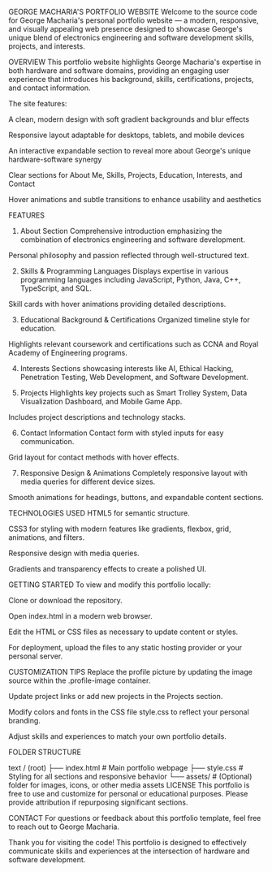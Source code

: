 GEORGE MACHARIA'S PORTFOLIO WEBSITE
Welcome to the source code for George Macharia's personal portfolio website — a modern, responsive, and visually appealing web presence designed to showcase George's unique blend of electronics engineering and software development skills, projects, and interests.

OVERVIEW
This portfolio website highlights George Macharia's expertise in both hardware and software domains, providing an engaging user experience that introduces his background, skills, certifications, projects, and contact information.

The site features:

A clean, modern design with soft gradient backgrounds and blur effects

Responsive layout adaptable for desktops, tablets, and mobile devices

An interactive expandable section to reveal more about George's unique hardware-software synergy

Clear sections for About Me, Skills, Projects, Education, Interests, and Contact

Hover animations and subtle transitions to enhance usability and aesthetics

FEATURES
1. About Section
Comprehensive introduction emphasizing the combination of electronics engineering and software development.

Personal philosophy and passion reflected through well-structured text.

2. Skills & Programming Languages
Displays expertise in various programming languages including JavaScript, Python, Java, C++, TypeScript, and SQL.

Skill cards with hover animations providing detailed descriptions.

3. Educational Background & Certifications
Organized timeline style for education.

Highlights relevant coursework and certifications such as CCNA and Royal Academy of Engineering programs.

4. Interests
Sections showcasing interests like AI, Ethical Hacking, Penetration Testing, Web Development, and Software Development.

5. Projects
Highlights key projects such as Smart Trolley System, Data Visualization Dashboard, and Mobile Game App.

Includes project descriptions and technology stacks.

6. Contact Information
Contact form with styled inputs for easy communication.

Grid layout for contact methods with hover effects.

7. Responsive Design & Animations
Completely responsive layout with media queries for different device sizes.

Smooth animations for headings, buttons, and expandable content sections.

TECHNOLOGIES USED
HTML5 for semantic structure.

CSS3 for styling with modern features like gradients, flexbox, grid, animations, and filters.

Responsive design with media queries.

Gradients and transparency effects to create a polished UI.

GETTING STARTED
To view and modify this portfolio locally:

Clone or download the repository.

Open index.html in a modern web browser.

Edit the HTML or CSS files as necessary to update content or styles.

For deployment, upload the files to any static hosting provider or your personal server.

CUSTOMIZATION TIPS
Replace the profile picture by updating the image source within the .profile-image container.

Update project links or add new projects in the Projects section.

Modify colors and fonts in the CSS file style.css to reflect your personal branding.

Adjust skills and experiences to match your own portfolio details.

FOLDER STRUCTURE

text
/ (root)
├── index.html     # Main portfolio webpage
├── style.css      # Styling for all sections and responsive behavior
└── assets/        # (Optional) folder for images, icons, or other media assets
LICENSE
This portfolio is free to use and customize for personal or educational purposes. Please provide attribution if repurposing significant sections.

CONTACT
For questions or feedback about this portfolio template, feel free to reach out to George Macharia.

Thank you for visiting the code! This portfolio is designed to effectively communicate skills and experiences at the intersection of hardware and software development.
